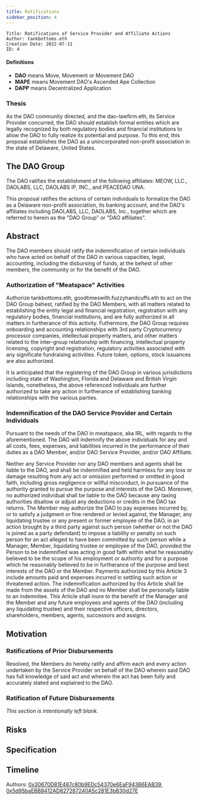 ```yaml
---
title: Ratifications
sidebar_position: 4
---
```


```
Title: Ratifications of Service Provider and Affiliate Actions
Author: tankbottoms.eth
Creation Date: 2022-07-11
ID: 4
```

#### Definitions

- **DAO** means Move, Movement or Movement DAO
- **MAPE** means Movement DAO's Ascended Ape Collection
- **DAPP** means Decentralized Application

### Thesis

As the DAO community directed, and the dao-lawfirm.eth, its Service Provider concurred, the DAO should establish formal entities which are legally recognized by both regulatory bodies and financial institutions to allow the DAO to fully realize its potential and purpose. To this end, this proposal establishes the DAO as a unincorporated non-profit association in the state of Delaware, United States.

## The DAO Group

The DAO ratifies the establishment of the following affiliates: MEOW, LLC., DAOLABS, LLC, DAOLABS IP, INC., and PEACEDAO UNA.

This proposal ratifies the actions of certain individuals to formalize the DAO as a Delaware non-profit association, its banking account, and the DAO's affiliates including DAOLABS, LLC, DAOLABS, Inc., together which are referred to herein as the "DAO Group" or "DAO affiliates".

## Abstract

The DAO members should ratify the indemnification of certain individuals who have acted on behalf of the DAO in various capacities, legal, accounting, including the disbursing of funds, at the behest of other members, the community or for the benefit of the DAO.

### Authorization of "Meatspace" Activities

Authorize tankbottoms.eth, goodtimeswith.fuzzyhandcuffs.eth to act on the DAO Group behest, ratified by the DAO Members, with all matters related to establishing the entity legal and financial registration, registration with any regulatory bodies, financial institutions, and are fully authorized in all matters in furtherance of this activity. Futhermore, the DAO Group requires onboarding and accounting relationships with 3rd party Cryptocurrency processor companies, intellectual property matters, and other matters related to the inter-group relationship with financing, intellectual property licensing, copyright and registration, regulatory activities associated with any significate fundraising activities. Future token, options, stock issuances are also authorized.

It is anticipated that the registering of the DAO Group in various jurisdictions including state of Washington, Florida and Delaware and British Virgin Islands, nonetheless, the above referenced individuals are further authorized to take any action in furtherance of establishing banking relationships with the various parties.

### Indemnification of the DAO Service Provider and Certain Individuals

Pursuant to the needs of the DAO in meatspace, aka IRL, with regards to the aforementioned. The DAO will indemnify the above individuals for any and all costs, fees, expenses, and liabilities incurred in the performance of their duties as a DAO Member, and/or DAO Service Provider, and/or DAO Affiliate.

Neither any Service Provider nor any DAO members and agents shall be liable to the DAO, and shall be indemnified and held harmless for any loss or damage resulting from any act or omission performed or omitted in good faith, including gross negligence or willful misconduct, in pursuance of the authority granted to pursue the purpose and interests of the DAO. Moreover, no authorized individual shall be liable to the DAO because any taxing authorities disallow or adjust any deductions or credits in the DAO tax returns. The Member may authorize the DAO to pay expenses incurred by, or to satisfy a judgment or fine rendered or levied against, the Manager, any liquidating trustee or any present or former employee of the DAO, in an action brought by a third party against such person (whether or not the DAO is joined as a party defendant) to impose a liability or penalty on such person for an act alleged to have been committed by such person while a Manager, Member, liquidating trustee or employee of the DAO, provided the Person to be indemnified was acting in good faith within what he reasonably believed to be the scope of his employment or authority and for a purpose which he reasonably believed to be in furtherance of the purpose and best interests of the DAO or the Member. Payments authorized by this Article 3 include amounts paid and expenses incurred in settling such action or threatened action. The indemnification authorized by this Article shall be made from the assets of the DAO and no Member shall be personally liable to an indemnitee. This Article shall inure to the benefit of the Manager and the Member and any future employees and agents of the DAO (including any liquidating trustee) and their respective officers, directors, shareholders, members, agents, successors and assigns.

## Motivation

### Ratifications of Prior Disbursements

Resolved, the Members do hereby ratify and affirm each and every action undertaken by the Service Provider on behalf of the DAO wherein said DAO has full knowledge of said act and wherein the act has been fully and accurately stated and explained to the DAO.

### Ratification of Future Disbursements

_This section is intentionally left blank._

## Risks

## Specification

## Timeline

Authors: [0x30670D81E487c80b9EDc54370e6EaF943B6EAB39](https://etherscan.io/address/0x30670d81e487c80b9edc54370e6eaf943b6eab39), [0x5d95baEBB8412AD827287240A5c281E3bB30d27E](https://etherscan.io/address/0x5d95baEBB8412AD827287240A5c281E3bB30d27E)
